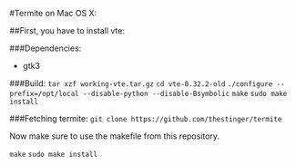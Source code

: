 #Termite on Mac OS X:

##First, you have to install vte:

###Dependencies:
- gtk3

###Build:
``tar xzf working-vte.tar.gz``
``cd vte-0.32.2-old``
``./configure --prefix=/opt/local --disable-python --disable-Bsymbolic``
``make``
``sudo make install``


###Fetching termite:
``git clone https://github.com/thestinger/termite``

Now make sure to use the makefile from this repository.

``make``
``sudo make install``
